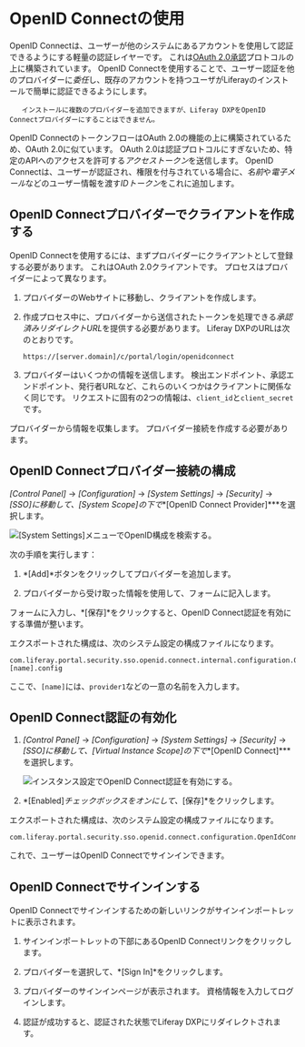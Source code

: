 # OpenID Connectの使用

OpenID Connectは、ユーザーが他のシステムにあるアカウントを使用して認証できるようにする軽量の認証レイヤーです。 これは[OAuth 2.0承認](../using-oauth2/introduction-to-using-oauth2.md)プロトコルの上に構築されています。 OpenID Connectを使用することで、ユーザー認証を他のプロバイダーに*委任*し、既存のアカウントを持つユーザがLiferayのインストールで簡単に認証できるようにします。

``` note::
   インストールに複数のプロバイダーを追加できますが、Liferay DXPをOpenID Connectプロバイダーにすることはできません。
```

OpenID ConnectのトークンフローはOAuth 2.0の機能の上に構築されているため、OAuth 2.0に似ています。 OAuth 2.0は認証プロトコルにすぎないため、特定のAPIへのアクセスを許可する*アクセストークン*を送信します。 OpenID Connectは、ユーザーが認証され、権限を付与されている場合に、*名前*や*電子メール*などのユーザー情報を渡す*IDトークン*をこれに追加します。

## OpenID Connectプロバイダーでクライアントを作成する

OpenID Connectを使用するには、まずプロバイダーにクライアントとして登録する必要があります。 これはOAuth 2.0クライアントです。 プロセスはプロバイダーによって異なります。

1.  プロバイダーのWebサイトに移動し、クライアントを作成します。

2.  作成プロセス中に、プロバイダーから送信されたトークンを処理できる*承認済みリダイレクトURL*を提供する必要があります。 Liferay DXPのURLは次のとおりです。
   
        https://[server.domain]/c/portal/login/openidconnect

3.  プロバイダーはいくつかの情報を送信します。 検出エンドポイント、承認エンドポイント、発行者URLなど、これらのいくつかはクライアントに関係なく同じです。 リクエストに固有の2つの情報は、`client_id`と`client_secret`です。

プロバイダーから情報を収集します。 プロバイダー接続を作成する必要があります。

## OpenID Connectプロバイダー接続の構成

*[Control Panel]* → *[Configuration]* → *[System Settings]* → *[Security]* → *[SSO]*に移動して、*[System Scope]*の下で***[OpenID Connect Provider]***を選択します。

![[System Settings]メニューでOpenID構成を検索する。](using-openid-connect/images/01.png)

次の手順を実行します：

1.  *[Add]*ボタンをクリックしてプロバイダーを追加します。

2.  プロバイダーから受け取った情報を使用して、フォームに記入します。


<!-- NOTE: Please put all of the following options into a table

**Provider Name:** This name appears in the Sign-In Portlet when users use OpenID Connect to log in.

**OpenID Client ID:** Provide the OAuth 2.0 Client ID you received from your provider.

**OpenID Connect Client Secret:** Provide the OAuth 2.0 Client Secret you received from your provider.

**Scopes:** Leave the default, which requests the user name and the email. Your provider may offer other scopes of user information.

**Discovery Endpoint:** Other URLs may be obtained from this URL, and they vary by provider.

**Discovery Endpoint Cache in Milliseconds:** Cache the endpoints (URLs) discovered for this amount of time.

**Authorization Endpoint:** This URL points to the provider's URL for authorizing the user (i.e., signing the user in).

**Issuer URL:** The provider's URL that points to information about the provider who is issuing the user information.

**JWKS URI:** A URL that points to the provider's JSON Web Key Set that contains the public keys that can verify the provider's tokens.

**ID Token Signing Algorithms:** Set the supported ID token algorithms manually. Normally, this is "discovered" at the discovery endpoint. You can add as many of these as you need.

**Subject Types:** A Subject Identifier is a unique and never reassigned identifier the provider uses to establish who the user is, and is consumed by the client (i.e., @product@). There are two types: public (provides the same value to all clients) and private (provides a different value to each client).

**Token Endpoint:** The provider's URL where tokens can be requested.

**User Information Endpoint:** The OAuth 2.0 protected URL from which user information can be obtained. 

-->

フォームに入力し、*[保存]*をクリックすると、OpenID Connect認証を有効にする準備が整います。

エクスポートされた構成は、次のシステム設定の構成ファイルになります。

    com.liferay.portal.security.sso.openid.connect.internal.configuration.OpenIdConnectProviderConfiguration-[name].config

ここで、`[name]`には、`provider1`などの一意の名前を入力します。

## OpenID Connect認証の有効化

1.  *[Control Panel]* → *[Configuration]* → *[System Settings]* → *[Security]* → *[SSO]*に移動して、*[Virtual Instance Scope]*の下で***[OpenID Connect]***を選択します。

    ![インスタンス設定でOpenID Connect認証を有効にする。](using-openid-connect/images/02.png)

2.  *[Enabled]*チェックボックスをオンにして、*[保存]*をクリックします。

エクスポートされた構成は、次のシステム設定の構成ファイルになります。

    com.liferay.portal.security.sso.openid.connect.configuration.OpenIdConnectConfiguration.config

これで、ユーザーはOpenID Connectでサインインできます。

## OpenID Connectでサインインする

OpenID Connectでサインインするための新しいリンクがサインインポートレットに表示されます。

1.  サインインポートレットの下部にあるOpenID Connectリンクをクリックします。

2.  プロバイダーを選択して、*[Sign In]*をクリックします。

3.  プロバイダーのサインインページが表示されます。 資格情報を入力してログインします。

4.  認証が成功すると、認証された状態でLiferay DXPにリダイレクトされます。
